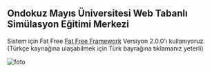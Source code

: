 ## Ondokuz Mayıs Üniversitesi Web Tabanlı Simülasyon Eğitimi Merkezi

Sistem için Fat Free [Fat Free Framework](http://fatfree.sourceforge.net/) Versiyon 2.0.0'ı
kullanıyoruz. (Türkçe kaynağına ulaşabilmek için Türk bayrağına tıklamanız yeterli)

![foto](https://github.com/emineker/sim/raw/master/public/img/503.jpg)


